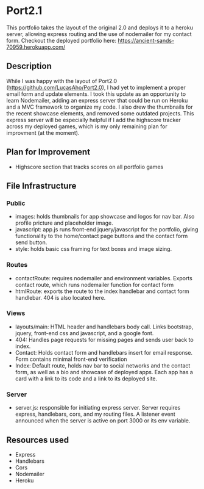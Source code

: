 # Port2.1
This portfolio takes the layout of the original 2.0 and deploys it to a heroku server, allowing express routing and the use of nodemailer for my contact form. Checkout the deployed portfolio here: https://ancient-sands-70959.herokuapp.com/

## Description
While I was happy with the layout of Port2.0 (https://github.com/LucasAho/Port2.0), I had yet to implement a proper email form and update elements. I took this update as an opportunity to learn Nodemailer, adding an express server that could be run on Heroku and a MVC framework to organize my code. I also drew the thumbnails for the recent showcase elements, and removed some outdated projects. This express server will be especially helpful if I add the highscore tracker across my deployed games, which is my only remaining plan for improvment (at the moment).

## Plan for Improvement
* Highscore section that tracks scores on all portfolio games

## File Infrastructure

### Public
* images: holds thumbnails for app showcase and logos for nav bar. Also profile pricture and placeholder image.
* javascript: app.js runs front-end jquery/javascript for the portfolio, giving functionality to the home/contact page buttons and the contact form send button.
* style: holds basic css framing for text boxes and image sizing.
### Routes
* contactRoute: requires nodemailer and environment variables. Exports contact route, which runs nodemailer function for contact form
* htmlRoute: exports the route to the index handlebar and contact form handlebar. 404 is also located here. 
### Views
* layouts/main: HTML header and handlebars body call. Links bootstrap, jquery, front-end css and javascript, and a google font. 
* 404: Handles page requests for missing pages and sends user back to index.
* Contact: Holds contact form and handlebars insert for email response. Form contains minimal front-end verification
* Index: Default route, holds nav bar to social networks and the contact form, as well as a bio and showcase of deployed apps. Each app has a card with a link to its code and a link to its deployed site. 
### Server
* server.js: responsible for initiating express server. Server requires express, handlebars, cors, and my routing files. A listener event announced when the server is active on port 3000 or its env variable. 

## Resources used
* Express
* Handlebars
* Cors
* Nodemailer
* Heroku

